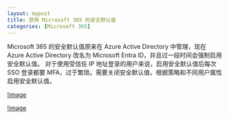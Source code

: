 ```yaml
---
layout: mypost
title: 禁用 Microsoft 365 的安全默认值
categories: [Microsoft 365]
---
```


Microsoft 365 的安全默认值原来在 Azure Active Directory 中管理，现在 Azure Active Directory 改名为 Microsoft Entra ID，并且过一段时间会强制启用安全默认值。
对于使用受信任 IP 地址登录的用户来说，启用安全默认值后每次 SSO 登录都要 MFA，过于繁琐。需要关闭安全默认值，根据策略和不同用户属性启用安全默认值。

[!image](MFA_disable.png)

[!image](SecurityDefault_disable.png)
